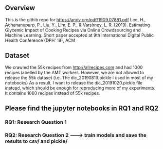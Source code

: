## Overview
This is the githib repo for 
https://arxiv.org/pdf/1909.07881.pdf
Lee, H., Achananuparp, P., Liu, Y., Lim, E. P., & Varshney, L. R. (2019). Estimating Glycemic Impact of Cooking Recipes via Online Crowdsourcing and Machine Learning. Short paper accepted at 9th International Digital Public Health Conference (DPH’ 19), ACM

## Dataset
We crawled the 55k recipes from http://allrecipes.com and had 1000 recipes labelled by the AMT workers.
However, we are not allowed to release the 55k dataset (i.e. The dic_20190819.pickle I used in most of my notebooks)
As a result, I want to release the dic_20191020.pickle file instead, which should be enough for reproducing more of my experiments.
It contains 1000 recipes instead of 55k recipes.

## Please find the jupyter notebooks in RQ1 and RQ2
### RQ1: Research Question 1
### RQ2: Research Question 2 ---> train models and save the results to csv/ and pickle/
